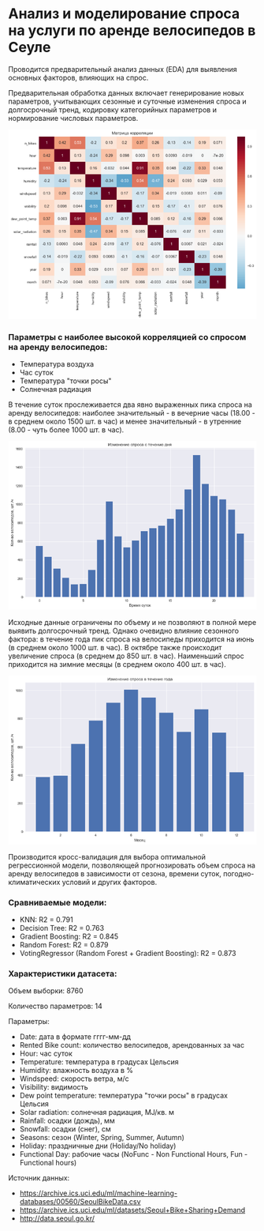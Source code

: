 # Анализ и моделирование спроса на услуги по аренде велосипедов в Сеуле

Проводится предварительный анализ данных (EDA) для выявления основных факторов, влияющих на спрос.

Предварительная обработка данных включает генерирование новых параметров, учитывающих сезонные и суточные изменения спроса и долгосрочный тренд, кодировку категорийных параметров и нормирование числовых параметров.

![correlation.png](correlation.png)

### Параметры с наиболее высокой корреляцией со спросом на аренду велосипедов:
- Температура воздуха
- Час суток
- Температура "точки росы"
- Солнечная радиация

В течение суток прослеживается два явно выраженных пика спроса на аренду велосипедов: наиболее значительный - в вечерние часы (18.00 - в среднем около 1500 шт. в час) и менее значительный - в утренние (8.00 - чуть более 1000 шт. в час).

![hourly_avg.png](hourly_avg.png)

Исходные данные ограничены по объему и не позволяют в полной мере выявить долгосрочный тренд. Однако очевидно влияние сезонного фактора: в течение года пик спроса на велосипеды приходится на июнь (в среднем около 1000 шт. в час). В октябре также происходит увеличение спроса (в среднем до 850 шт. в час). Наименьший спрос приходится на зимние месяцы (в среднем около 400 шт. в час).

![monthly_avg.png](monthly_avg.png)

Производится кросс-валидация для выбора оптимальной регрессионной модели, позволяющей прогнозировать объем спроса на аренду велосипедов в зависимости от сезона, времени суток, погодно-климатических условий и других факторов.

### Сравниваемые модели:
- KNN: R2 = 0.791
- Decision Tree: R2 = 0.763
- Gradient Boosting: R2 = 0.845
- Random Forest: R2 = 0.879
- VotingRegressor (Random Forest + Gradient Boosting): R2 = 0.873

### Характеристики датасета:
Объем выборки: 8760

Количество параметров: 14

Параметры:
- Date: дата в формате гггг-мм-дд
- Rented Bike count: количество велосипедов, арендованных за час
- Hour: час суток
- Temperature: температура в градусах Цельсия
- Humidity: влажность воздуха в %
- Windspeed: скорость ветра, м/с
- Visibility: видимость
- Dew point temperature: температура "точки росы" в градусах Цельсия
- Solar radiation: солнечная радиация, MJ/кв. м
- Rainfall: осадки (дождь), мм
- Snowfall: осадки (снег), см
- Seasons: сезон (Winter, Spring, Summer, Autumn)
- Holiday: праздничные дни (Holiday/No holiday)
- Functional Day: рабочие часы (NoFunc - Non Functional Hours, Fun - Functional hours)

Источник данных:
- https://archive.ics.uci.edu/ml/machine-learning-databases/00560/SeoulBikeData.csv
- https://archive.ics.uci.edu/ml/datasets/Seoul+Bike+Sharing+Demand
- http://data.seoul.go.kr/
